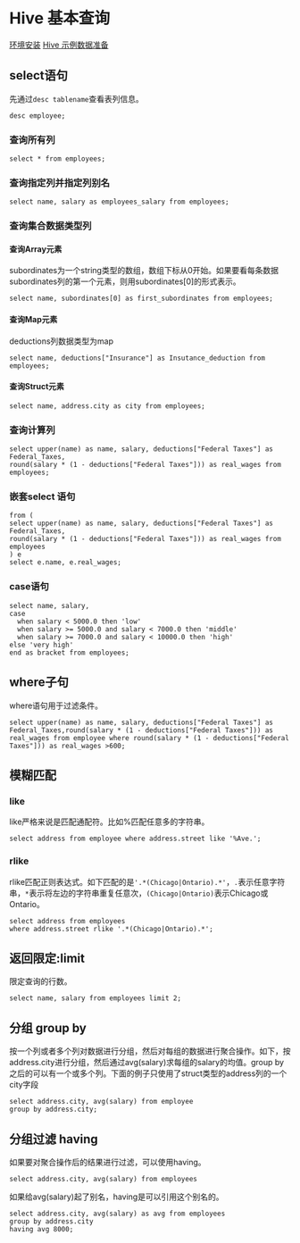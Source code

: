 # Hive 基本查询

[环境安装](./setup.html)  [Hive 示例数据准备](./data-import.html)

## select语句

先通过`desc tablename`查看表列信息。

```hql
desc employee;
```

### 查询所有列

```hql
select * from employees;
```

### 查询指定列并指定列别名

```hql
select name, salary as employees_salary from employees; 
```

### 查询集合数据类型列

#### 查询Array元素

subordinates为一个string类型的数组，数组下标从0开始。如果要看每条数据subordinates列的第一个元素，则用subordinates[0]的形式表示。

```hql
select name, subordinates[0] as first_subordinates from employees;
```

#### 查询Map元素

deductions列数据类型为map

```hql
select name, deductions["Insurance"] as Insutance_deduction from employees;
```

#### 查询Struct元素

```hql
select name, address.city as city from employees;
```

### 查询计算列

```hql
select upper(name) as name, salary, deductions["Federal Taxes"] as Federal_Taxes,
round(salary * (1 - deductions["Federal Taxes"])) as real_wages from employees;
```

### 嵌套select 语句

```hql
from (
select upper(name) as name, salary, deductions["Federal Taxes"] as Federal_Taxes,
round(salary * (1 - deductions["Federal Taxes"])) as real_wages from employees
) e
select e.name, e.real_wages;
```

### case语句

```hql
select name, salary, 
case
  when salary < 5000.0 then 'low'
  when salary >= 5000.0 and salary < 7000.0 then 'middle'
  when salary >= 7000.0 and salary < 10000.0 then 'high'
else 'very high'
end as bracket from employees;
```

## where子句

where语句用于过滤条件。

```hql
select upper(name) as name, salary, deductions["Federal Taxes"] as Federal_Taxes,round(salary * (1 - deductions["Federal Taxes"])) as real_wages from employee where round(salary * (1 - deductions["Federal Taxes"])) as real_wages >600;
```

##  模糊匹配 

###  like

like严格来说是匹配通配符。比如%匹配任意多的字符串。

```hql
select address from employee where address.street like '%Ave.';
```

### rlike
rlike匹配正则表达式。如下匹配的是`'.*(Chicago|Ontario).*'`，`.`表示任意字符串，`*`表示将左边的字符串重复任意次，`(Chicago|Ontario)`表示Chicago或Ontario。

```hql
select address from employees
where address.street rlike '.*(Chicago|Ontario).*';
```

## 返回限定:limit

限定查询的行数。

```hql
select name, salary from employees limit 2;
```

## 分组 group by

按一个列或者多个列对数据进行分组，然后对每组的数据进行聚合操作。如下，按address.city进行分组，然后通过avg(salary)求每组的salary的均值。group by之后的可以有一个或多个列。下面的例子只使用了struct类型的address列的一个city字段

```hql
select address.city, avg(salary) from employee
group by address.city;
```

## 分组过滤 having

如果要对聚合操作后的结果进行过滤，可以使用having。

```hql
select address.city, avg(salary) from employees
```

如果给avg(salary)起了别名，having是可以引用这个别名的。

```hql
select address.city, avg(salary) as avg from employees
group by address.city
having avg 8000;
```